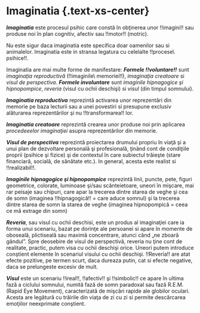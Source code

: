 # **Imaginatia** {.text-xs-center}
_**Imaginatia**_ este procesul psihic care constă în obţinerea unor !!imagini!! sau produse noi în plan cognitiv, afectiv sau !!motor!! (motric).

Nu este sigur daca imaginatia este specifica doar oamenilor sau si animalelor. Imaginatia este in stransa legatura cu celelalte !!procese\ psihice!!.

Imaginatia are mai multe forme de manifestare: **_Formele !!voluntare!!_** sunt _imaginaţia reproductivă_ (!!imaginile\ memoriei!!), _imaginaţia creatoare_ si _visul de perspectiva_. **_Formele involuntare_** sunt _imaginile hipnagogice şi hipnopompice_, _reveria_ (visul cu ochii deschişi) si _visul_ (din timpul somnului).

_**Imaginatia reproductiva**_ reprezintă activarea unor reprezentări din memorie pe baza lecturii sau a unei povestiri si presupune exclusiv alăturarea reprezentărilor şi nu !!transformarea!! lor.

**_Imaginatia creatoare_** reprezintă crearea unor produse noi prin aplicarea _procedeeelor imaginaţiei_ asupra reprezentărilor din memorie.

**_Visul de perspectiva_** reprezintă proiectarea drumului propriu în viaţă şi a unui plan de dezvoltare personală şi profesională, ţinând cont de condiţiile proprii (psihice şi fizice) şi de contextul în care subiectul trăieşte (stare financiară, socială, de sănătate etc.). In general, acesta este realist si !!realizabil!!.

**_Imaginile hipnagogice şi hipnopompice_** reprezintă linii, puncte, pete, figuri geometrice, colorate, luminoase şi/sau scânteietoare, uneori în mişcare, mai rar peisaje sau chipuri, care apar la trecerea dintre starea de veghe şi cea de somn (imaginea !!hipnagogică!! = care aduce somnul) şi la trecerea dintre starea de somn la starea de veghe (imaginea hipnopompică = ceea ce mă extrage din somn)

**_Reveria_**, sau visul cu ochii deschisi, este un produs al imaginaţiei care ia forma unui scenariu, bazat pe dorinţe ale persoanei si apare în momente de oboseală, plictiseală sau maximă concentrare, atunci când „ne zboară gândul”. Spre deosebire de visul de perspectivă, reveria nu ţine cont de realitate, practic, putem visa cu ochii deschişi orice. Uneori putem introduce conştient elemente în scenariul visului cu ochii deschişi. !!Reveria!! are atat efecte pozitive, pe termen scurt, daca dureaza putin, cat si efecte negative, daca se prelungeste excesiv de mult.

**_Visul_** este un scenariu !!ireal!!, !!afectiv!! şi !!simbolic!! ce apare în ultima fază a ciclului somnului, numită fază de somn paradoxal sau fază R.E.M. (Rapid Eye Movement), caracterizată de mişcări rapide ale globilor oculari. Acesta are legătură cu trăirile din viaţa de zi cu zi si permite descărcarea emoţiilor neexprimate conştient.





